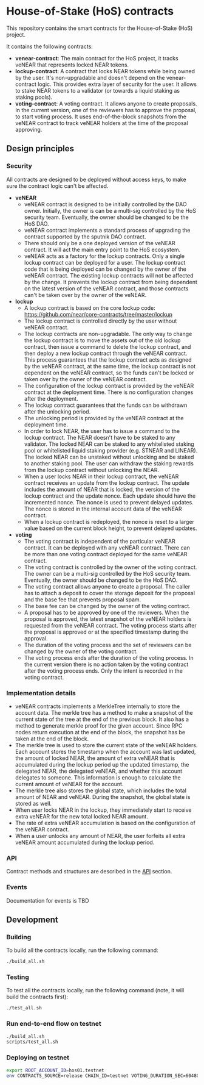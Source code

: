 # House-of-Stake (HoS) contracts

This repository contains the smart contracts for the House-of-Stake (HoS) project.

It contains the following contracts:

- **venear-contract**: The main contract for the HoS project, it tracks veNEAR that represents locked NEAR tokens.
- **lockup-contract**: A contract that locks NEAR tokens while being owned by the user. It's non-upgradable and doesn't
  depend on the venear-contract logic. This provides extra layer of security for the user. It allows to stake NEAR
  tokens to a validator (or towards a liquid staking as staking pools).
- **voting-contract**: A voting contract. It allows anyone to create proposals. In the current version, one of the
  reviewers has to approve the proposal, to start voting process. It uses end-of-the-block snapshots from the veNEAR
  contract to track veNEAR holders at the time of the proposal approving.

## Design principles

### Security

All contracts are designed to be deployed without access keys, to make sure the contract logic can't be affected.

- **veNEAR**
  - veNEAR contract is designed to be initially controlled by the DAO owner. Initially, the owner is can be a multi-sig
    controlled by the HoS security team. Eventually, the owner should be changed to be the HoS DAO.
  - veNEAR contract implements a standard process of upgrading the contract supported by the sputnik DAO contract.
  - There should only be a one deployed version of the veNEAR contract. It will act the main entry point to the HoS
    ecosystem.
  - veNEAR acts as a factory for the lockup contracts. Only a single lockup contract can be deployed for a user. The
    lockup contract code that is being deployed can be changed by the owner of the veNEAR contract. The existing
    lockup contracts will not be affected by the change. It prevents the lockup contract from being dependent on the
    latest version of the veNEAR contract, and those contracts can't be taken over by the owner of the veNEAR.
- **lockup**
  - A lockup contract is based on the core lockup code: https://github.com/near/core-contracts/tree/master/lockup
  - The lockup contract is controlled directly by the user without veNEAR contract.
  - The lockup contracts are non-upgradable. The only way to change the lockup contract is to move the assets out of
    the old lockup contract, then issue a command to delete the lockup contract, and then deploy a new lockup contract
    through the veNEAR contract. This process guarantees that the lockup contract acts as designed by the veNEAR
    contract, at the same time, the lockup contract is not dependent on the veNEAR contract, so the funds can't be
    locked or taken over by the owner of the veNEAR contract.
  - The configuration of the lockup contract is provided by the veNEAR contract at the deployment time. There is no
    configuration changes after the deployment.
  - The lockup contract guarantees that the funds can be withdrawn after the unlocking period.
  - The unlocking period is provided by the veNEAR contract at the deployment time.
  - In order to lock NEAR, the user has to issue a command to the lockup contract. The NEAR doesn't have to be staked
    to any validator. The locked NEAR can be staked to any whitelisted staking pool or whitelisted liquid staking
    provider (e.g. STNEAR and LINEAR). The locked NEAR can be unstaked without unlocking and be staked to another
    staking pool. The user can withdraw the staking rewards from the lockup contract without unlocking the NEAR.
  - When a user locks NEAR in their lockup contract, the veNEAR contract receives an update from the lockup contract.
    The
    update includes the amount of NEAR that is locked, the version of the lockup contract and the update nonce. Each
    update should have the incremented nonce. The nonce is used to prevent delayed updates. The nonce is stored in the
    internal account data of the veNEAR contract.
  - When a lockup contract is redeployed, the nonce is reset to a larger value based on the current block height, to
    prevent delayed updates.
- **voting**
  - The voting contract is independent of the particular veNEAR contract. It can be deployed with any veNEAR
    contract. There can be more than one voting contract deployed for the same veNEAR contract.
  - The voting contract is controlled by the owner of the voting contract. The owner can be a multi-sig controlled by
    the HoS security team. Eventually, the owner should be changed to be the HoS DAO.
  - The voting contract allows anyone to create a proposal. The caller has to attach a deposit to cover the storage
    deposit for the proposal and the base fee that prevents proposal spam.
  - The base fee can be changed by the owner of the voting contract.
  - A proposal has to be approved by one of the reviewers. When the proposal is approved, the latest snapshot of the
    veNEAR holders is requested from the veNEAR contract. The voting process starts after the proposal is approved or
    at the specified timestamp during the approval.
  - The duration of the voting process and the set of reviewers can be changed by the owner of the voting contract.
  - The voting process ends after the duration of the voting process. In the current version there is no action
    taken by the voting contract after the voting process ends. Only the intent is recorded in the voting contract.

### Implementation details

- veNEAR contracts implements a MerkleTree internally to store the account data. The merkle tree has a method to
  make a snapshot of the current state of the tree at the end of the previous block. It also has a method to generate
  merkle proof for the given account. Since RPC nodes return execution at the end of the block, the snapshot has
  be taken at the end of the block.
- The merkle tree is used to store the current state of the veNEAR holders. Each account stores the timestamp when
  the account was last updated, the amount of locked NEAR, the amount of extra veNEAR that is accumulated during the
  lockup period up the updated timestamp, the delegated NEAR, the delegated veNEAR, and whether this account delegates
  to someone. This information is enough to calculate the current amount of veNEAR for the account.
- The merkle tree also stores the global state, which includes the total amount of NEAR and veNEAR. During the snapshot,
  the global state is stored as well.
- When user locks NEAR in the lockup, they immediately start to receive extra veNEAR for the new total locked NEAR
  amount.
- The rate of extra veNEAR accumulation is based on the configuration of the veNEAR contract.
- When a user unlocks any amount of NEAR, the user forfeits all extra veNEAR amount accumulated during the lockup
  period.

### API

Contract methods and structures are described in
the [API](https://github.com/fastnear/house-of-stake-contracts/blob/main/API.md)
section.

### Events

Documentation for events is TBD

## Development

### Building

To build all the contracts locally, run the following command:

```bash
./build_all.sh
```

### Testing

To test all the contracts locally, run the following command (note, it will build the contracts first):

```bash
./test_all.sh
```

### Run end-to-end flow on testnet

```bash
./build_all.sh
scripts/test_all.sh
```

### Deploying on testnet

```bash
export ROOT_ACCOUNT_ID=hos01.testnet
env CONTRACTS_SOURCE=release CHAIN_ID=testnet VOTING_DURATION_SEC=604800 scripts/deploy_all.sh $ROOT_ACCOUNT_ID
```

